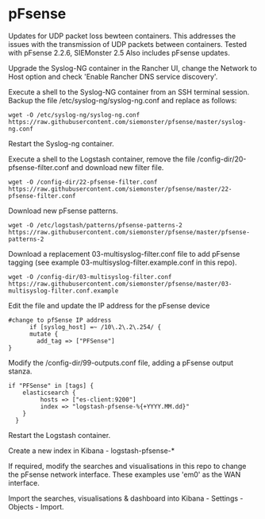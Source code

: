 # pFsense
Updates for UDP packet loss bewteen containers. This addresses the issues with the transmission of UDP packets between containers.
Tested with pFsense 2.2.6, SIEMonster 2.5
Also includes pFsense updates.

Upgrade the Syslog-NG container in the Rancher UI, change the Network to Host option and check 'Enable Rancher DNS service discovery'.

Execute a shell to the Syslog-NG container from an SSH terminal session.
Backup the file /etc/syslog-ng/syslog-ng.conf and replace as follows:
```
wget -O /etc/syslog-ng/syslog-ng.conf https://raw.githubusercontent.com/siemonster/pfsense/master/syslog-ng.conf

```
Restart the Syslog-ng container.

Execute a shell to the Logstash container, remove the file /config-dir/20-pfsense-filter.conf and download new filter file.
```
wget -O /config-dir/22-pfsense-filter.conf https://raw.githubusercontent.com/siemonster/pfsense/master/22-pfsense-filter.conf

```
Download new pFsense patterns.
```
wget -O /etc/logstash/patterns/pfsense-patterns-2 https://raw.githubusercontent.com/siemonster/pfsense/master/pfsense-patterns-2

```
Download a replacement 03-multisyslog-filter.conf file to add pFsense tagging (see example 03-multisyslog-filter.example.conf in this repo).
```
wget -O /config-dir/03-multisyslog-filter.conf https://raw.githubusercontent.com/siemonster/pfsense/master/03-multisyslog-filter.conf.example
```
Edit the file and update the IP address for the pFsense device
```
#change to pfSense IP address
      if [syslog_host] =~ /10\.2\.2\.254/ {
      mutate {
        add_tag => ["PFSense"]
}
```
Modify the /config-dir/99-outputs.conf file, adding a pFsense output stanza.
```
if "PFSense" in [tags] {
    elasticsearch {
         hosts => ["es-client:9200"]
         index => "logstash-pfsense-%{+YYYY.MM.dd}"
    }
  }
```
Restart the Logstash container.

Create a new index in Kibana - logstash-pfsense-*

If required, modify the searches and visualisations in this repo to change the pFsense network interface. These examples use 'em0' as the WAN interface.

Import the searches, visualisations & dashboard into Kibana - Settings - Objects - Import.
